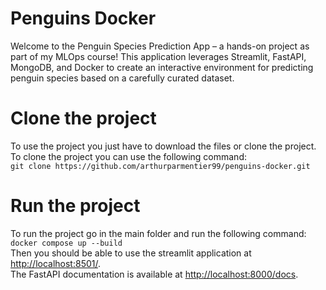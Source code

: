 # Penguins Docker
Welcome to the Penguin Species Prediction App – a hands-on project as part of my MLOps course! This application leverages Streamlit, FastAPI, MongoDB, and Docker to create an interactive environment for predicting penguin species based on a carefully curated dataset.  

# Clone the project
To use the project you just have to download the files or clone the project.
To clone the project you can use the following command:  
`git clone https://github.com/arthurparmentier99/penguins-docker.git`

# Run the project
To run the project go in the main folder and run the following command:  
`docker compose up --build`  
Then you should be able to use the streamlit application at [http://localhost:8501/](http://localhost:8501/).  
The FastAPI documentation is available at [http://localhost:8000/docs](http://localhost:8000/docs).

